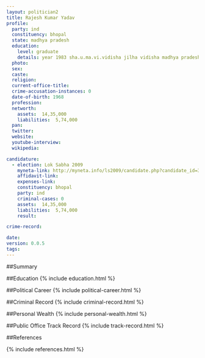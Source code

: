 ```yaml
---
layout: politician2
title: Rajesh Kumar Yadav
profile: 
  party: ind
  constituency: bhopal
  state: madhya pradesh
  education: 
    level: graduate
    details: year 1983 sha.u.ma.vi.vidisha jilha vidisha madhya pradesh
  photo: 
  sex: 
  caste: 
  religion: 
  current-office-title: 
  crime-accusation-instances: 0
  date-of-birth: 1968
  profession: 
  networth: 
    assets:  14,35,000
    liabilities:  5,74,000
  pan: 
  twitter: 
  website: 
  youtube-interview: 
  wikipedia: 

candidature: 
  - election: Lok Sabha 2009
    myneta-link: http://myneta.info/ls2009/candidate.php?candidate_id=3414
    affidavit-link: 
    expenses-link: 
    constituency: bhopal 
    party: ind
    criminal-cases: 0
    assets:  14,35,000
    liabilities:  5,74,000
    result:  

crime-record: 

date: 
version: 0.0.5
tags: 
---
```

##Summary


##Education
{% include education.html %}


##Political Career
{% include political-career.html %}


##Criminal Record
{% include criminal-record.html %}


##Personal Wealth
{% include personal-wealth.html %}


##Public Office Track Record
{% include track-record.html %}


##References


{% include references.html %}